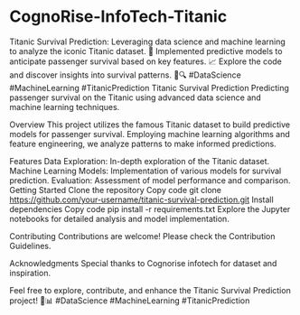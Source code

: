 # CognoRise-InfoTech-Titanic
Titanic Survival Prediction: Leveraging data science and machine learning to analyze the iconic Titanic dataset. 🚢 Implemented predictive models to anticipate passenger survival based on key features. 📈 Explore the code and discover insights into survival patterns. 🤖🔍 #DataScience #MachineLearning #TitanicPrediction
Titanic Survival Prediction
Predicting passenger survival on the Titanic using advanced data science and machine learning techniques.

Overview
This project utilizes the famous Titanic dataset to build predictive models for passenger survival. Employing machine learning algorithms and feature engineering, we analyze patterns to make informed predictions.

Features
Data Exploration: In-depth exploration of the Titanic dataset.
Machine Learning Models: Implementation of various models for survival prediction.
Evaluation: Assessment of model performance and comparison.
Getting Started
Clone the repository
Copy code
git clone https://github.com/your-username/titanic-survival-prediction.git
Install dependencies
Copy code
pip install -r requirements.txt
Explore the Jupyter notebooks for detailed analysis and model implementation.

Contributing
Contributions are welcome! Please check the Contribution Guidelines.


Acknowledgments
Special thanks to Cognorise infotech for dataset and inspiration.

Feel free to explore, contribute, and enhance the Titanic Survival Prediction project! 🚢📊 #DataScience #MachineLearning #TitanicPrediction
